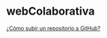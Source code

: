 # webColaborativa

[¿Cómo subir un repositorio a GitHub?](https://docs.github.com/es/pages/getting-started-with-github-pages/creating-a-github-pages-site)
